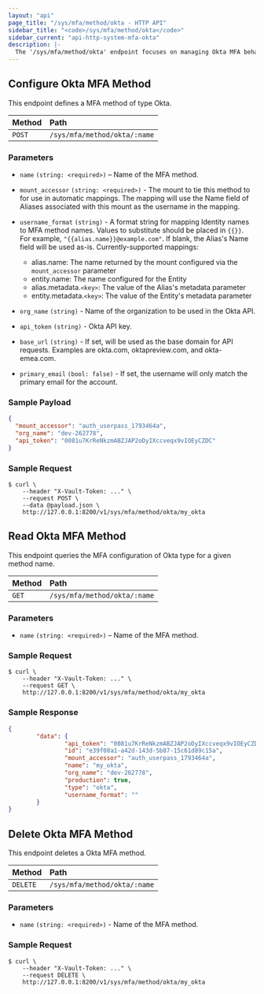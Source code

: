 ```yaml
---
layout: "api"
page_title: "/sys/mfa/method/okta - HTTP API"
sidebar_title: "<code>/sys/mfa/method/okta</code>"
sidebar_current: "api-http-system-mfa-okta"
description: |-
  The '/sys/mfa/method/okta' endpoint focuses on managing Okta MFA behaviors in Vault Enterprise.
---
```


## Configure Okta MFA Method

This endpoint defines a MFA method of type Okta.

| Method   | Path                           |
| :----------------------------- | :--------------------- |
| `POST`   | `/sys/mfa/method/okta/:name`   |

### Parameters

- `name` `(string: <required>)` – Name of the MFA method.

- `mount_accessor` `(string: <required>)` - The mount to tie this method to for use in automatic mappings. The mapping will use the Name field of Aliases associated with this mount as the username in the mapping.

- `username_format` `(string)` - A format string for mapping Identity names to MFA method names. Values to substitute should be placed in `{{}}`. For example, `"{{alias.name}}@example.com"`. If blank, the Alias's Name field will be used as-is. Currently-supported mappings:
  - alias.name: The name returned by the mount configured via the `mount_accessor` parameter
  - entity.name: The name configured for the Entity
  - alias.metadata.`<key>`: The value of the Alias's metadata parameter
  - entity.metadata.`<key>`: The value of the Entity's metadata parameter

- `org_name` `(string)` - Name of the organization to be used in the Okta API.

- `api_token` `(string)` - Okta API key.

- `base_url` `(string)` -  If set, will be used as the base domain for API requests.  Examples are okta.com, oktapreview.com, and okta-emea.com.

- `primary_email` `(bool: false)` -  If set, the username will only match the primary email for the account.

### Sample Payload

```json
{
  "mount_accessor": "auth_userpass_1793464a",
  "org_name": "dev-262778",
  "api_token": "0081u7KrReNkzmABZJAP2oDyIXccveqx9vIOEyCZDC"
}
```

### Sample Request

```
$ curl \
    --header "X-Vault-Token: ..." \
    --request POST \
    --data @payload.json \
    http://127.0.0.1:8200/v1/sys/mfa/method/okta/my_okta
```

## Read Okta MFA Method

This endpoint queries the MFA configuration of Okta type for a given method
name.

| Method   | Path                           |
| :----------------------------- | :----------------------- |
| `GET`    | `/sys/mfa/method/okta/:name`   |

### Parameters

- `name` `(string: <required>)` – Name of the MFA method.

### Sample Request

```
$ curl \
    --header "X-Vault-Token: ..." \
    --request GET \
    http://127.0.0.1:8200/v1/sys/mfa/method/okta/my_okta

```

### Sample Response

```json
{
        "data": {
                "api_token": "0081u7KrReNkzmABZJAP2oDyIXccveqx9vIOEyCZDC",
                "id": "e39f08a1-a42d-143d-5b87-15c61d89c15a",
                "mount_accessor": "auth_userpass_1793464a",
                "name": "my_okta",
                "org_name": "dev-262778",
                "production": true,
                "type": "okta",
                "username_format": ""
        }
}
```
## Delete Okta MFA Method

This endpoint deletes a Okta MFA method.

| Method   | Path                           |
| :----------------------------- | :----------------------- |
| `DELETE` | `/sys/mfa/method/okta/:name`   |


### Parameters

- `name` `(string: <required>)` - Name of the MFA method.

### Sample Request

```
$ curl \
    --header "X-Vault-Token: ..." \
    --request DELETE \
    http://127.0.0.1:8200/v1/sys/mfa/method/okta/my_okta

```
